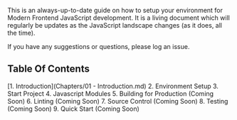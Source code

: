 This is an always-up-to-date guide on how to setup your environment for Modern Frontend JavaScript development.  It is a living document which will regularly be updates as the JavaScript landscape changes (as it does, all the time).

If you have any suggestions or questions, please log an issue.

Table Of Contents
-----------------
[1. Introduction](Chapters/01 - Introduction.md)
2. Environment Setup
3. Start Project
4. Javascript Modules
5. Building for Production (Coming Soon)
6. Linting (Coming Soon)
7. Source Control (Coming Soon)
8. Testing (Coming Soon)
9. Quick Start (Coming Soon)
